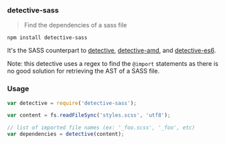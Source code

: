 ### detective-sass

> Find the dependencies of a sass file

`npm install detective-sass`

It's the SASS counterpart to [detective](https://github.com/substack/node-detective), [detective-amd](https://github.com/mrjoelkemp/node-detective-amd), and [detective-es6](https://github.com/mrjoelkemp/node-detective-es6).

Note: this detective uses a regex to find the `@import` statements as there is no good solution for retrieving the AST of a SASS file.

### Usage

```js
var detective = require('detective-sass');

var content = fs.readFileSync('styles.scss', 'utf8');

// list of imported file names (ex: '_foo.scss', '_foo', etc)
var dependencies = detective(content);
```

